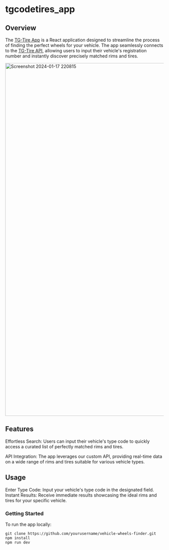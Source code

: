 # tgcodetires_app

## Overview
The [TG-Tire App](https://reifen-typenschein.ch/) is a React application designed to streamline the process of finding the perfect wheels for your vehicle. The app seamlessly connects to the [TG-Tire API](https://tgtires-api-88167eb20fba.herokuapp.com/docs/), allowing users to input their vehicle's registration number and instantly discover precisely matched rims and tires.

<img width="1121" alt="Screenshot 2024-01-17 220815" src="https://github.com/ricilandolt/tgcodetires_app/assets/103566118/1b6894ac-38dc-4563-8732-234bf778a07e">

## Features
Effortless Search: Users can input their vehicle's type code to quickly access a curated list of perfectly matched rims and tires.

API Integration: The app leverages our custom API, providing real-time data on a wide range of rims and tires suitable for various vehicle types.

## Usage
Enter Type Code: Input your vehicle's type code in the designated field.
Instant Results: Receive immediate results showcasing the ideal rims and tires for your specific vehicle.

### Getting Started
To run the app locally:

```
git clone https://github.com/yourusername/vehicle-wheels-finder.git
npm install
npm run dev
```
